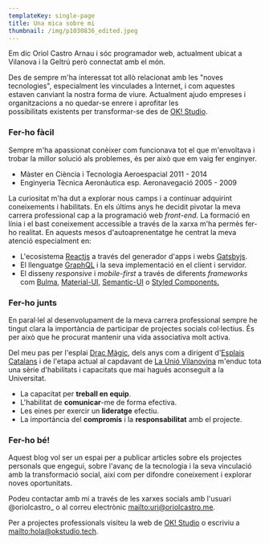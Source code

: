 ```yaml
---
templateKey: single-page
title: Una mica sobre mi
thumbnail: /img/p1030836_edited.jpeg
---
```

Em dic Oriol Castro Arnau i sóc programador web, actualment ubicat a Vilanova i la Geltrú però connectat amb el món.

Des de sempre m'ha interessat tot allò relacionat amb les "noves tecnologies", especialment les vinculades a Internet, i com aquestes estaven canviant la nostra forma de viure. Actualment ajudo empreses i organitzacions a no quedar-se enrere i aprofitar les possibilitats existents per transformar-se des de [OK! Studio](https://www.okstudio.tech/).

### Fer-ho fàcil

Sempre m'ha apassionat conèixer com funcionava tot el que m'envoltava i trobar la millor solució als problemes, és per això que em vaig fer enginyer.

* Màster en Ciència i Tecnologia Aeroespacial 2011 - 2014
* Enginyeria Tècnica Aeronàutica esp. Aeronavegació 2005 - 2009

La curiositat m'ha dut a explorar nous camps i a continuar adquirint coneixements i habilitats. En els últims anys he decidit pivotar la meva carrera professional cap a la programació web _front-end_. La formació en línia i el bast coneixement accessible a través de la xarxa m'ha permès fer-ho realitat. En aquests mesos d'autoaprenentatge he centrat la meva atenció especialment en:

* L'ecosistema [Reactjs](https://reactjs.org) a través del generador d'apps i webs [Gatsbyjs](https://www.gatsbyjs.org/).
* El llenguatge [GraphQL](https://graphql.org/) i la seva implementació en el client i servidor.
* El disseny _responsive_ i _mobile-first_ a través de diferents _frameworks_ com [Bulma](https://bulma.io/), [Material-UI](https://material-ui.com/), [Semantic-UI](https://semantic-ui.com/) o [Styled Components.](https://www.styled-components.com/)

### Fer-ho junts

En paral·lel al desenvolupament de la meva carrera professional sempre he tingut clara la importància de participar de projectes socials col·lectius. És per això que he procurat mantenir una vida associativa molt activa.

Del meu pas per l'esplai [Drac Màgic](http://dracmagic.org/), dels anys com a dirigent d'[Esplais Catalans](http://esplac.cat/) i de l'etapa actual al capdavant de [La Unió Vilanovina](http://www.launiovilanovina.cat/) m'enduc tota una sèrie d'habilitats i capacitats que mai hagués aconseguit a la Universitat.

* La capacitat per **treball en equip**.
* L'habilitat de **comunicar**-me de forma efectiva.
* Les eines per exercir un **lideratge** efectiu.
* La importància del **compromís** i la **responsabilitat** amb el projecte.

### Fer-ho bé!

Aquest blog vol ser un espai per a publicar articles sobre els projectes personals que engegui, sobre l'avanç de la tecnologia i la seva vinculació amb la transformació social, així com per difondre coneixement i explorar noves oportunitats.

Podeu contactar amb mi a través de les xarxes socials amb l'usuari @oriolcastro_ o al correu electrònic <mailto:uri@oriolcastro.me>.

Per a projectes professionals visiteu la web de [OK! Studio](https://www.okstudio.tech/) o escriviu a <mailto:hola@okstudio.tech>.

